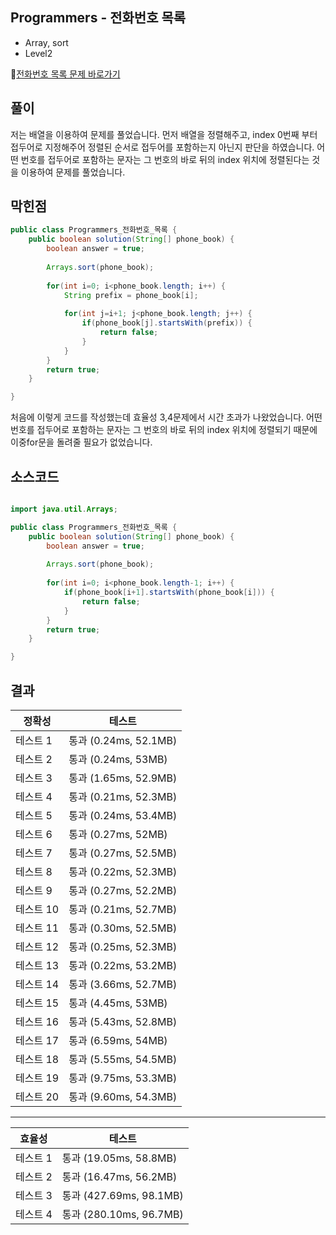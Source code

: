 ## Programmers - 전화번호 목록 
- Array, sort
- Level2

🔗[전화번호 목록 문제 바로가기](https://programmers.co.kr/learn/courses/30/lessons/42577)

## 풀이
저는 배열을 이용하여 문제를 풀었습니다. 먼저 배열을 정렬해주고, index 0번째 부터 접두어로 지정해주어 정렬된 순서로 접두어를 포함하는지 아닌지 판단을 하였습니다. 
어떤 번호를 접두어로 포함하는 문자는 그 번호의 바로 뒤의 index 위치에 정렬된다는 것을 이용하여 문제를 풀었습니다.


## 막힌점
~~~java
public class Programmers_전화번호_목록 { 
	public boolean solution(String[] phone_book) {
        boolean answer = true;
        
        Arrays.sort(phone_book);
        
        for(int i=0; i<phone_book.length; i++) {
        	String prefix = phone_book[i];
        	
        	for(int j=i+1; j<phone_book.length; j++) {
        		if(phone_book[j].startsWith(prefix)) {
        			return false;
        		}
        	}
        }
        return true;
    }

}
~~~

처음에 이렇게 코드를 작성했는데 효율성 3,4문제에서 시간 초과가 나왔었습니다.
어떤 번호를 접두어로 포함하는 문자는 그 번호의 바로 뒤의 index 위치에 정렬되기 때문에 이중for문을 돌려줄 필요가 없었습니다.


## 소스코드
~~~java

import java.util.Arrays;

public class Programmers_전화번호_목록 { 
	public boolean solution(String[] phone_book) {
        boolean answer = true;
        
        Arrays.sort(phone_book);
        
        for(int i=0; i<phone_book.length-1; i++) {
    		if(phone_book[i+1].startsWith(phone_book[i])) {
    			return false;
    		}
    	}
        return true;
    }

}

~~~

## 결과 

| 정확성  | 테스트 |
|----|----|
|테스트 1 |	통과 (0.24ms, 52.1MB)|
|테스트 2 |	통과 (0.24ms, 53MB)|
|테스트 3 |	통과 (1.65ms, 52.9MB)|
|테스트 4 |	통과 (0.21ms, 52.3MB)|
|테스트 5 |	통과 (0.24ms, 53.4MB)|
|테스트 6 |	통과 (0.27ms, 52MB)|
|테스트 7 |	통과 (0.27ms, 52.5MB)|
|테스트 8 |	통과 (0.22ms, 52.3MB)|
|테스트 9 |	통과 (0.27ms, 52.2MB)|
|테스트 10 |	통과 (0.21ms, 52.7MB)|
|테스트 11 |	통과 (0.30ms, 52.5MB)|
|테스트 12 |	통과 (0.25ms, 52.3MB)|
|테스트 13 |	통과 (0.22ms, 53.2MB)|
|테스트 14 |	통과 (3.66ms, 52.7MB)|
|테스트 15 |	통과 (4.45ms, 53MB)|
|테스트 16 |	통과 (5.43ms, 52.8MB)|
|테스트 17 |	통과 (6.59ms, 54MB)|
|테스트 18 |	통과 (5.55ms, 54.5MB)|
|테스트 19 |	통과 (9.75ms, 53.3MB)|
|테스트 20 |	통과 (9.60ms, 54.3MB)|

--------------

|효율성 | 테스트|
|-----|-----|
|테스트 1 |	통과 (19.05ms, 58.8MB)|
|테스트 2 |	통과 (16.47ms, 56.2MB)|
|테스트 3 |	통과 (427.69ms, 98.1MB)|
|테스트 4 |	통과 (280.10ms, 96.7MB)|